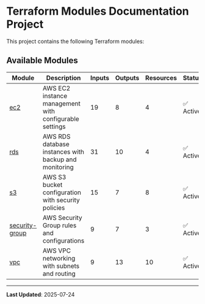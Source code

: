 # Terraform Modules Documentation Project

This project contains the following Terraform modules:

## Available Modules

| Module | Description | Inputs | Outputs | Resources | Status |
|--------|-------------|---------|---------|-----------|--------|
| [ec2](modules/ec2/) | AWS EC2 instance management with configurable settings | 19 | 8 | 4 | ✅ Active |
| [rds](modules/rds/) | AWS RDS database instances with backup and monitoring | 31 | 10 | 4 | ✅ Active |
| [s3](modules/s3/) | AWS S3 bucket configuration with security policies | 15 | 7 | 8 | ✅ Active |
| [security-group](modules/security-group/) | AWS Security Group rules and configurations | 9 | 7 | 3 | ✅ Active |
| [vpc](modules/vpc/) | AWS VPC networking with subnets and routing | 9 | 13 | 10 | ✅ Active |


---

**Last Updated**: 2025-07-24
